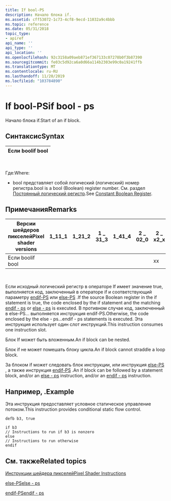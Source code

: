 ```yaml
---
title: If bool-PS
description: Начало блока if.
ms.assetid: cff53072-1c73-4cf8-9ecd-11032a9c4bbb
ms.topic: reference
ms.date: 05/31/2018
topic_type:
- apiref
api_name: ''
api_type: ''
api_location: ''
ms.openlocfilehash: 92c3158a09aeb871ef367133c07278b0f3b87390
ms.sourcegitcommit: fe03c5d92ca6a0d66a114b2303e99c0a19241ffb
ms.translationtype: MT
ms.contentlocale: ru-RU
ms.lasthandoff: 11/20/2019
ms.locfileid: "103784890"
---
```

# <a name="if-bool---ps"></a><span data-ttu-id="98860-103">If bool-PS</span><span class="sxs-lookup"><span data-stu-id="98860-103">if bool - ps</span></span>

<span data-ttu-id="98860-104">Начало блока if.</span><span class="sxs-lookup"><span data-stu-id="98860-104">Start of an if block.</span></span>

## <a name="syntax"></a><span data-ttu-id="98860-105">Синтаксис</span><span class="sxs-lookup"><span data-stu-id="98860-105">Syntax</span></span>



| <span data-ttu-id="98860-106">Если bool</span><span class="sxs-lookup"><span data-stu-id="98860-106">if bool</span></span> |
|---------|



 

<span data-ttu-id="98860-107">Где:</span><span class="sxs-lookup"><span data-stu-id="98860-107">Where:</span></span>

-   <span data-ttu-id="98860-108">bool представляет собой логический (логический) номер регистра.</span><span class="sxs-lookup"><span data-stu-id="98860-108">bool is a bool (Boolean) register number.</span></span> <span data-ttu-id="98860-109">См. раздел [Постоянный логический регистр](dx9-graphics-reference-asm-ps-registers-constant-boolean.md).</span><span class="sxs-lookup"><span data-stu-id="98860-109">See [Constant Boolean Register](dx9-graphics-reference-asm-ps-registers-constant-boolean.md).</span></span>

## <a name="remarks"></a><span data-ttu-id="98860-110">Примечания</span><span class="sxs-lookup"><span data-stu-id="98860-110">Remarks</span></span>



| <span data-ttu-id="98860-111">Версии шейдеров пикселей</span><span class="sxs-lookup"><span data-stu-id="98860-111">Pixel shader versions</span></span> | <span data-ttu-id="98860-112">1\_1</span><span class="sxs-lookup"><span data-stu-id="98860-112">1\_1</span></span> | <span data-ttu-id="98860-113">1\_2</span><span class="sxs-lookup"><span data-stu-id="98860-113">1\_2</span></span> | <span data-ttu-id="98860-114">1 \_ 3</span><span class="sxs-lookup"><span data-stu-id="98860-114">1\_3</span></span> | <span data-ttu-id="98860-115">1\_4</span><span class="sxs-lookup"><span data-stu-id="98860-115">1\_4</span></span> | <span data-ttu-id="98860-116">2 \_ 0</span><span class="sxs-lookup"><span data-stu-id="98860-116">2\_0</span></span> | <span data-ttu-id="98860-117">2 \_ x</span><span class="sxs-lookup"><span data-stu-id="98860-117">2\_x</span></span> | <span data-ttu-id="98860-118">2 \_ SW</span><span class="sxs-lookup"><span data-stu-id="98860-118">2\_sw</span></span> | <span data-ttu-id="98860-119">3 \_ 0</span><span class="sxs-lookup"><span data-stu-id="98860-119">3\_0</span></span> | <span data-ttu-id="98860-120">3 \_ SW</span><span class="sxs-lookup"><span data-stu-id="98860-120">3\_sw</span></span> |
|-----------------------|------|------|------|------|------|------|-------|------|-------|
| <span data-ttu-id="98860-121">Если bool</span><span class="sxs-lookup"><span data-stu-id="98860-121">if bool</span></span>               |      |      |      |      |      | <span data-ttu-id="98860-122">x</span><span class="sxs-lookup"><span data-stu-id="98860-122">x</span></span>    | <span data-ttu-id="98860-123">x</span><span class="sxs-lookup"><span data-stu-id="98860-123">x</span></span>     | <span data-ttu-id="98860-124">x</span><span class="sxs-lookup"><span data-stu-id="98860-124">x</span></span>    | <span data-ttu-id="98860-125">x</span><span class="sxs-lookup"><span data-stu-id="98860-125">x</span></span>     |



 

<span data-ttu-id="98860-126">Если исходный логический регистр в операторе If имеет значение true, выполняется код, заключенный в операторе if и соответствующий параметру [endif-PS](endif---ps.md) или [else-PS](else---ps.md) .</span><span class="sxs-lookup"><span data-stu-id="98860-126">If the source Boolean register in the if statement is true, the code enclosed by the if statement and the matching [endif - ps](endif---ps.md) or [else - ps](else---ps.md) is executed.</span></span> <span data-ttu-id="98860-127">В противном случае код, заключенный в else-PS... выполняется инструкция endif-PS.</span><span class="sxs-lookup"><span data-stu-id="98860-127">Otherwise, the code enclosed by the else - ps...endif - ps statements is executed.</span></span> <span data-ttu-id="98860-128">Эта инструкция использует один слот инструкций.</span><span class="sxs-lookup"><span data-stu-id="98860-128">This instruction consumes one instruction slot.</span></span>

<span data-ttu-id="98860-129">Блок If может быть вложенным.</span><span class="sxs-lookup"><span data-stu-id="98860-129">An if block can be nested.</span></span>

<span data-ttu-id="98860-130">Блок if не может помешать блоку цикла.</span><span class="sxs-lookup"><span data-stu-id="98860-130">An if block cannot straddle a loop block.</span></span>

<span data-ttu-id="98860-131">За блоком if может следовать блок инструкции, или инструкция [else-PS](else---ps.md) , а также инструкция [endif-PS](endif---ps.md) .</span><span class="sxs-lookup"><span data-stu-id="98860-131">An if block can be followed by a statement block, and/or an [else - ps](else---ps.md) instruction, and/or an [endif - ps](endif---ps.md) instruction.</span></span>

## <a name="example"></a><span data-ttu-id="98860-132">Например, .</span><span class="sxs-lookup"><span data-stu-id="98860-132">Example</span></span>

<span data-ttu-id="98860-133">Эта инструкция предоставляет условное статическое управление потоком.</span><span class="sxs-lookup"><span data-stu-id="98860-133">This instruction provides conditional static flow control.</span></span>


```
defb b3, true

if b3
// Instructions to run if b3 is nonzero
else
// Instructions to run otherwise
endif
```



## <a name="related-topics"></a><span data-ttu-id="98860-134">См. также</span><span class="sxs-lookup"><span data-stu-id="98860-134">Related topics</span></span>

<dl> <dt>

[<span data-ttu-id="98860-135">Инструкции шейдера пикселей</span><span class="sxs-lookup"><span data-stu-id="98860-135">Pixel Shader Instructions</span></span>](dx9-graphics-reference-asm-ps-instructions.md)
</dt> <dt>

[<span data-ttu-id="98860-136">else-PS</span><span class="sxs-lookup"><span data-stu-id="98860-136">else - ps</span></span>](else---ps.md)
</dt> <dt>

[<span data-ttu-id="98860-137">endif-PS</span><span class="sxs-lookup"><span data-stu-id="98860-137">endif - ps</span></span>](endif---ps.md)
</dt> </dl>

 

 




